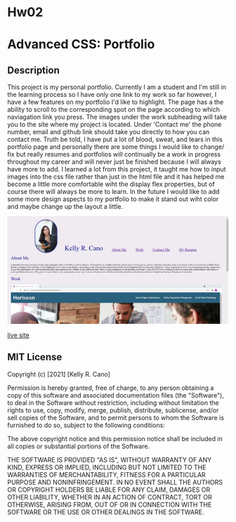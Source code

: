 # Hw02
# Advanced CSS: Portfolio

## Description

This project is my personal portfolio. Currently  I am a student and I'm still in the learning process so I have only one link to my work so far however, I have a few features on my portfolio I'd like to highlight. The page has a the ability to scroll to the corresponding spot on the page according to which naviagation link you press. The images under the work subheading will take you to the site where my project is located. Under 'Contact me' the phone number, email and github link should take you directly to how you can contact me. Truth be told, I have put a lot of blood, sweat, and tears in this portfolio page and personally there are some things I would like to change/ fix but really resumes and portfolios will continually be a work in progress throughout my career and will never just be finished because I will always have more to add. I learned a lot from this project, it taught me how to input images into the css file rather than just in the html file and it has helped me become a little more comfortable wiht the display flex properties, but of course there will always be more to learn. In the future I would like to add some more design aspects to my portfolio to make it stand out wiht color and maybe change up the layout a little.


![screenshot](./assets/docs/portfolio_screenshot.png)

[live site](https://krcano.github.io/Hw02/)
## MIT License

Copyright (c) [2021] [Kelly R. Cano]

Permission is hereby granted, free of charge, to any person obtaining a copy
of this software and associated documentation files (the "Software"), to deal
in the Software without restriction, including without limitation the rights
to use, copy, modify, merge, publish, distribute, sublicense, and/or sell
copies of the Software, and to permit persons to whom the Software is
furnished to do so, subject to the following conditions:

The above copyright notice and this permission notice shall be included in all
copies or substantial portions of the Software.

THE SOFTWARE IS PROVIDED "AS IS", WITHOUT WARRANTY OF ANY KIND, EXPRESS OR
IMPLIED, INCLUDING BUT NOT LIMITED TO THE WARRANTIES OF MERCHANTABILITY,
FITNESS FOR A PARTICULAR PURPOSE AND NONINFRINGEMENT. IN NO EVENT SHALL THE
AUTHORS OR COPYRIGHT HOLDERS BE LIABLE FOR ANY CLAIM, DAMAGES OR OTHER
LIABILITY, WHETHER IN AN ACTION OF CONTRACT, TORT OR OTHERWISE, ARISING FROM,
OUT OF OR IN CONNECTION WITH THE SOFTWARE OR THE USE OR OTHER DEALINGS IN THE
SOFTWARE.

